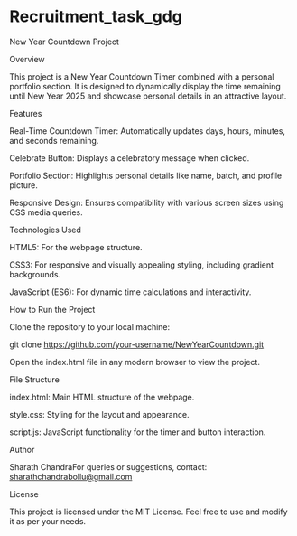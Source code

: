 # Recruitment_task_gdg
New Year Countdown Project

Overview

This project is a New Year Countdown Timer combined with a personal portfolio section. It is designed to dynamically display the time remaining until New Year 2025 and showcase personal details in an attractive layout.

Features

Real-Time Countdown Timer: Automatically updates days, hours, minutes, and seconds remaining.

Celebrate Button: Displays a celebratory message when clicked.

Portfolio Section: Highlights personal details like name, batch, and profile picture.

Responsive Design: Ensures compatibility with various screen sizes using CSS media queries.

Technologies Used

HTML5: For the webpage structure.

CSS3: For responsive and visually appealing styling, including gradient backgrounds.

JavaScript (ES6): For dynamic time calculations and interactivity.

How to Run the Project

Clone the repository to your local machine:

git clone https://github.com/your-username/NewYearCountdown.git

Open the index.html file in any modern browser to view the project.

File Structure

index.html: Main HTML structure of the webpage.

style.css: Styling for the layout and appearance.

script.js: JavaScript functionality for the timer and button interaction.

Author

Sharath ChandraFor queries or suggestions, contact: sharathchandrabollu@gmail.com

License

This project is licensed under the MIT License. Feel free to use and modify it as per your needs.


